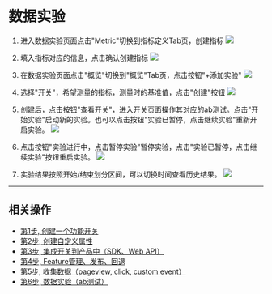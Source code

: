 # 数据实验


1. 进入数据实验页面点击"Metric"切换到指标定义Tab页，创建指标
![](/quickstart/img/6-1createmetric.png)


2. 填入指标对应的信息，点击确认创建指标
![](/quickstart/img/6-2createmetric.png)

3. 在数据实验页面点击"概览"切换到"概览"Tab页，点击按钮"+添加实验"
![](/quickstart/img/6-3createexperiment.png)

4. 选择"开关"，希望测量的指标，测量时的基准值，点击"创建"按钮
![](/quickstart/img/6-4createexperiment.png)

5. 创建后，点击按钮"查看开关"，进入开关页面操作其对应的ab测试。点击"开始实验"启动新的实验。也可以点击按钮"实验已暂停，点击继续实验"重新开启实验。
![](/quickstart/img/6-6runexperiment.png)

6. 点击按钮"实验进行中，点击暂停实验"暂停实验，点击"实验已暂停，点击继续实验"按钮重启实验。
![](/quickstart/img/6-7stopexperiment.png)

7. 实验结果按照开始/结束划分区间，可以切换时间查看历史结果。
![](/quickstart/img/6-8experimenthistory.png)






----


## 相关操作

- [第1步, 创建一个功能开关](/quickstart/create-flag/)
- [第2步, 创建自定义属性](/quickstart/add-attribute/)
- [第3步, 集成开关到产品中（SDK、Web API）](/quickstart/sdk-integration/)
- [第4步, Feature管理、发布、回退](/quickstart/release-rollback/)
- [第5步, 收集数据（pageview, click, custom event）](/quickstart/send-event/)
- [第6步, 数据实验（ab测试）](/quickstart/abtest/)